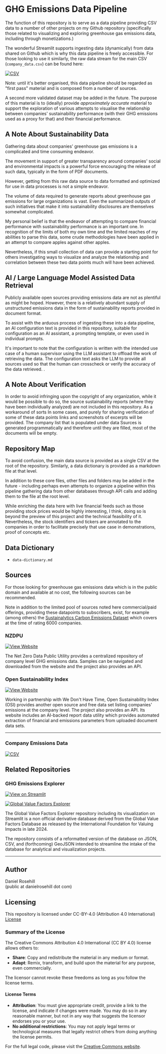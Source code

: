 # GHG Emissions Data Pipeline

The function of this repository is to serve as a data pipeline providing CSV data to a number of other projects on my Github repository (specifically those related to visualizing and exploring greenhouse gas emissions data, including through monetizations.) 

The wonderful Streamlit supports ingesting data (dynamically) from data shared on Github which is why this data pipeline is freely accessible. For those looking to use it similarly, the raw data stream for the main CSV (`company_data.csv`) can be found here:

[![CSV](https://img.shields.io/badge/CSV-blue)](https://raw.githubusercontent.com/danielrosehill/GHG-Emissions-Data-Pipeline/refs/heads/main/company_data.csv)

Note: until it's better organised, this data pipeline should be regarded as "first pass" material and is composed from a number of sources.

A second more validated dataset may be added in the future. The purpose of this material is to (ideally) provide *approximately accurate* material to support the exploration of various attempts to visualise the relationship between companies' sustainability performance (with their GHG emissions used as a proxy for that) and their financial performance.

## A Note About Sustainability Data 

Gathering data about companies' greenhouse gas emissions is a complicated and time consuming endeavor. 

The movement in support of greater transparency around companies' social and environmental impacts is a powerful force encouraging the release of such data, typically in the form of PDF documents. 

However, getting from this raw data source to data formatted and optimized for use in data processes is not a simple endeavor. 

The volume of data required to generate reports about greenhouse gas emissions for large organizations is vast. Even the summarized outputs of such initiatives that make it into sustainability disclosures are themselves somewhat complicated.  

My personal belief is that the endeavor of attempting to compare financial performance with sustainability performance is an important one. In recognition of the limits of both my own time and the limited reaches of my abilities to parse this data, some crude methodologies have been applied in an attempt to compare apples against other apples. 

Nevertheless, if this small collection of data can provide a starting point for others investigating ways to visualize and analyze the relationship and correlation between these two data points much will have been achieved. 

## AI / Large Language Model Assisted Data Retrieval

Publicly available open sources providing emissions data are not as plentiful as might be hoped.  However, there is a relatively abundant supply of unstructured emissions data in the form of sustainability reports provided in document format. 

To assist with the arduous process of ingesting these into a data pipeline, an AI configuration text is provided in this repository, suitable for configuration as an AI assistant, a prompting template, or even used in individual prompts.

It's important to note that the configuration is written with the intended use case of a human supervisor using the LLM  assistant to offload the work of retrieving the data. The configuration text asks the LLM to provide all sources used so that the human can crosscheck or verify the accuracy of the data retrieved. . 

## A Note About Verification

In order to avoid infringing upon the copyright of any organization, while it would be possible to do so, the source sustainability reports (where they have been individually analyzed) are not included in this repository. As a workaround of sorts In some cases, and purely for sharing verification of some of these data points links and screenshots of excerpts will be provided. The company list that is populated under data Ssurces is generated programmatically and therefore until they are filled, most of the documents will be empty.

## Repository Map

To avoid confusion, the main data source is provided as a single CSV at the root of the repository. Similarly, a data dictionary is provided as a markdown file at that level. 

In addition to these core files, other files and folders may be added in the future - including perhaps even attempts to organize a pipeline within this pipeline gathering data from other databases through API calls and adding them to the file at the root level.

While enriching the data here with live financial feeds such as those providing stock prices would be highly interesting, I think, doing so is beyond the preview of this project and the technical feasibility of it. Nevertheless, the stock identifiers and tickers are annotated to the companies in order to facilitate precisely that use case in demonstrations, proof of concepts etc.

## Data Dictionary

- `data-dictionary.md`

##  Sources

For those looking for greenhouse gas emissions data which is in the public domain and available at no cost, the following sources can be recommended. 

Note in addition to the limited pool of sources noted here commercial/paid offerings, providing these datapoints to subscribers, exist, for example (among others) the [Sustainalytics Carbon Emissions Dataset](https://www.sustainalytics.com/investor-solutions/esg-research/climate-solutions/carbon-emissions-data) which covers at the time of rating 6000 companies. 

### NZDPU

[![View Website](https://img.shields.io/badge/View%20Website-0077B5?style=flat&logo=link&logoColor=white)](https://nzdpu.com/home)

The Net Zero Data Public Utility provides a centralized repository of company level GHG emissions data. Samples can be navigated and downloaded from the website and the project also provides an API. 

### Open Sustainability Index

[![View Website](https://img.shields.io/badge/View%20Website-0077B5?style=flat&logo=link&logoColor=white)](https://opensustainabilityindex.org)

 Working in partnership with We Don't Have Time, Open Sustainability Index (OSI) provides another open source and free data set listing companies' emissions at the company level. The project also provides an API. Its website includes an AI-backed report data utility which provides automated extraction of financial and emissions parameters from uploaded document data sets. 

---

### Company Emissions Data

[![CSV](https://img.shields.io/badge/CSV-blue)](https://raw.githubusercontent.com/danielrosehill/GHG-Emissions-Data-Pipeline/refs/heads/main/company_data.csv)

## Related Repositories

### GHG Emissions Explorer

[![View on Streamlit](https://static.streamlit.io/badges/streamlit_badge_black_white.svg)](https://ghgemissionscalculator.streamlit.app/)

[![Global Value Factors Explorer](https://img.shields.io/badge/Global%20Value%20Factors%20Explorer-Repository-blue?logo=github&style=flat)](https://github.com/danielrosehill/Global-Value-Factors-Explorer)

The Global Value Factors Explorer repository including its visualization on Streamlit is a non official derivative database derived from the Global Value Factors Database as released by the International Foundation for Valuing Impacts in late 2024.

The repository consists of a reformatted version of the database on JSON, CSV, and (forthcoming) GeoJSON intended to streamline the intake of the database for analytical and visualization projects.

---

## Author

Daniel Rosehill  
(public at danielrosehill dot com)

## Licensing

This repository is licensed under CC-BY-4.0 (Attribution 4.0 International) 
[License](https://creativecommons.org/licenses/by/4.0/)

### Summary of the License
The Creative Commons Attribution 4.0 International (CC BY 4.0) license allows others to:
- **Share**: Copy and redistribute the material in any medium or format.
- **Adapt**: Remix, transform, and build upon the material for any purpose, even commercially.

The licensor cannot revoke these freedoms as long as you follow the license terms.

#### License Terms
- **Attribution**: You must give appropriate credit, provide a link to the license, and indicate if changes were made. You may do so in any reasonable manner, but not in any way that suggests the licensor endorses you or your use.
- **No additional restrictions**: You may not apply legal terms or technological measures that legally restrict others from doing anything the license permits.

For the full legal code, please visit the [Creative Commons website](https://creativecommons.org/licenses/by/4.0/legalcode).